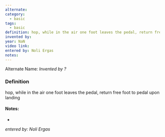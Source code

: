 ```yaml
---
alternate: 
category:
  - basic
tags:
  - basic
definition: hop, while in the air one foot leaves the pedal, return free foot to pedal upon landing
invented by: 
year: NaN
video link: 
entered by: Noli Ergas
notes: 
---
```

Alternate Name: 
*Invented by ?*

### Definition
hop, while in the air one foot leaves the pedal, return free foot to pedal upon landing


#### Notes:
- 
*entered by: Noli Ergas*
